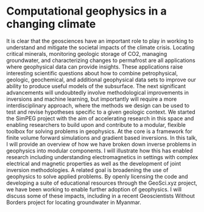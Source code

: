 # Computational geophysics in a changing climate 

 It is clear that the geosciences have an important role to play in working to understand and mitigate the societal impacts of the climate crisis. Locating critical minerals, monitoring geologic storage of CO2, managing groundwater, and characterizing changes to permafrost are all applications where geophysical data can provide insights. These applications raise interesting scientific questions about how to combine petrophysical, geologic, geochemical, and additional geophysical data sets to improve our ability to produce useful models of the subsurface. The next significant advancements will undoubtedly involve methodological improvements in inversions and machine learning, but importantly will require a more interdisciplinary approach, where the methods we design can be used to test and revise hypotheses specific to a given geologic context. We started the SimPEG project with the aim of accelerating research in this space and enabling researchers to build upon and contribute to a modular, flexible toolbox for solving problems in geophysics. At the core is a framework for finite volume forward simulations and gradient based inversions. In this talk, I will provide an overview of how we have broken down inverse problems in geophysics into modular components. I will illustrate how this has enabled research including understanding electromagnetics in settings with complex electrical and magnetic properties as well as the development of joint inversion methodologies. A related goal is broadening the use of geophysics to solve applied problems. By openly licensing the code and developing a suite of educational resources through the GeoSci.xyz project, we have been working to enable further adoption of geophysics. I will discuss some of these impacts, including in a recent Geoscientists Without Borders project for locating groundwater in Myanmar.